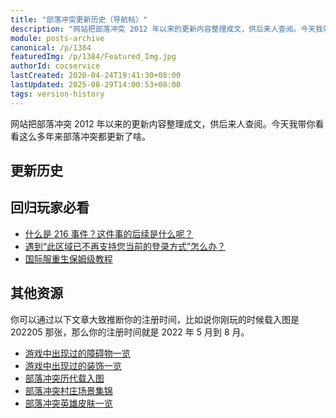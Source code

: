 ```yaml
---
title: "部落冲突更新历史（导航帖）"
description: "网站把部落冲突 2012 年以来的更新内容整理成文，供后来人查阅。今天我带你看看这么多年来部落冲突都更新了啥。"
module: posts-archive
canonical: /p/1384
featuredImg: /p/1384/Featured_Img.jpg
authorId: cocservice
lastCreated: 2020-04-24T19:41:30+08:00
lastUpdated: 2025-08-29T14:00:53+08:00
tags: version-history
---
```


<script setup>
import VersionHistoryCardGrid from '@/customized/posts/VersionHistoryCardGrid.vue';
import VersionHistoryCard from '@/customized/posts/VersionHistoryCard.vue';
</script>

网站把部落冲突 2012 年以来的更新内容整理成文，供后来人查阅。今天我带你看看这么多年来部落冲突都更新了啥。

## 更新历史

<VersionHistoryCardGrid>
    <VersionHistoryCard src="/p/1040/1040-2.jpg" link="/p/1040" title="2012" />
    <VersionHistoryCard src="/p/1058/4.14.jpg" link="/p/1058" title="2013" />
    <VersionHistoryCard src="/p/1119/2e61b94bd11373f01aa4605aae0f4bfbfaed047a.jpg" link="/p/1119" title="2014" />
    <VersionHistoryCard src="/p/1163/update-20151210-6.jpg" link="/p/1163" title="2015" />
    <VersionHistoryCard src="/p/1220/update-20161013-2.jpg" link="/p/1220" title="2016" />
    <VersionHistoryCard src="/p/1261/201708-2.jpg" link="/p/1261" title="2017" />
    <VersionHistoryCard src="/p/1326/update-20181023-1.png" link="/p/1326" title="2018" />
    <VersionHistoryCard src="/p/1378/update-20190402-17.jpg" link="/p/1378" title="2019" />
    <VersionHistoryCard src="/p/830/update-20200330.png" link="/p/830" title="2020" />
    <VersionHistoryCard src="/p/1935/update-20210412-6.png" link="/p/1935" title="2021" />
    <VersionHistoryCard src="/p/2316/c03bc8811162afeebcfe65dac291155a.jpg" link="/p/2316" title="2022" />
    <VersionHistoryCard src="/p/5864/update-20231212-23.png" link="/p/5864" title="2023" />
    <VersionHistoryCard src="/p/6885/update-20241125-0.jpg" link="/p/6885" title="2024" />
</VersionHistoryCardGrid>

## 回归玩家必看

- [什么是 216 事件？这件事的后续是什么呢？](/p/2754)
- [遇到“此区域已不再支持您当前的登录方式”怎么办？](/p/4511)
- [国际服重生保姆级教程](/p/6791)

## 其他资源

你可以通过以下文章大致推断你的注册时间，比如说你刚玩的时候载入图是 202205 那张，那么你的注册时间就是 2022 年 5 月到 8 月。

- [游戏中出现过的障碍物一览](/p/127)
- [游戏中出现过的装饰一览](/p/1451)
- [部落冲突历代载入图](/p/1268)
- [部落冲突村庄场景集锦](/p/2010)
- [部落冲突英雄皮肤一览](/p/6540)